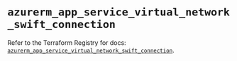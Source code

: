# `azurerm_app_service_virtual_network_swift_connection`

Refer to the Terraform Registry for docs: [`azurerm_app_service_virtual_network_swift_connection`](https://registry.terraform.io/providers/hashicorp/azurerm/4.38.0/docs/resources/app_service_virtual_network_swift_connection).

